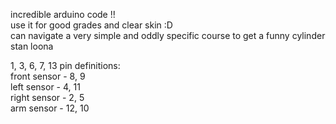 incredible arduino code !! <br>
use it for good grades and clear skin :D <br>
can navigate a very simple and oddly specific course to get a funny cylinder <br>
stan loona <br>


1, 3, 6, 7, 13
pin definitions:<br>
front sensor - 8, 9 <br>
left sensor - 4, 11 <br>
right sensor - 2, 5 <br>
arm sensor - 12, 10 <br>

 
